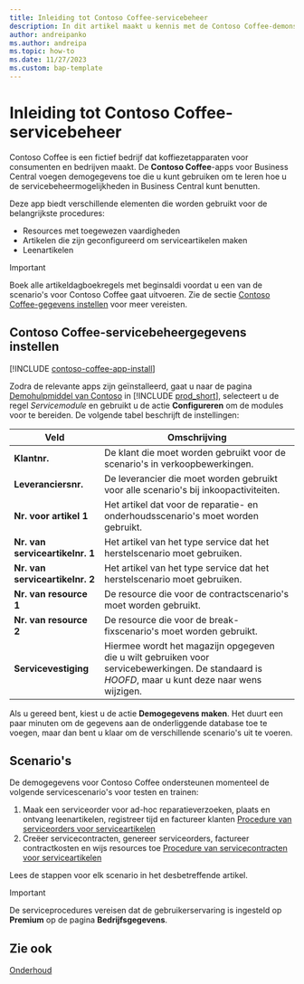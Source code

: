 ```yaml
---
title: Inleiding tot Contoso Coffee-servicebeheer
description: In dit artikel maakt u kennis met de Contoso Coffee-demonstratiegegevens voor servicebeheer.
author: andreipanko
ms.author: andreipa
ms.topic: how-to
ms.date: 11/27/2023
ms.custom: bap-template
---
```


# <a name="introduction-to-contoso-coffee-service-management"></a>Inleiding tot Contoso Coffee-servicebeheer

Contoso Coffee is een fictief bedrijf dat koffiezetapparaten voor consumenten en bedrijven maakt. De **Contoso Coffee**-apps voor Business Central voegen demogegevens toe die u kunt gebruiken om te leren hoe u de servicebeheermogelijkheden in Business Central kunt benutten.

Deze app biedt verschillende elementen die worden gebruikt voor de belangrijkste procedures:

- Resources met toegewezen vaardigheden
- Artikelen die zijn geconfigureerd om serviceartikelen maken
- Leenartikelen

> [!IMPORTANT]
> Boek alle artikeldagboekregels met beginsaldi voordat u een van de scenario's voor Contoso Coffee gaat uitvoeren. Zie de sectie [Contoso Coffee-gegevens instellen](#set-up-contoso-coffee-service-management-data) voor meer vereisten.
>
> 
## <a name="set-up-contoso-coffee-service-management-data"></a>Contoso Coffee-servicebeheergegevens instellen

[!INCLUDE [contoso-coffee-app-install](../../includes/contoso-coffee-app-install.md)]

Zodra de relevante apps zijn geïnstalleerd, gaat u naar de pagina [Demohulpmiddel van Contoso](https://businesscentral.dynamics.com/?page=5194) in [!INCLUDE [prod_short](../../includes/prod_short.md)], selecteert u de regel *Servicemodule* en gebruikt u de actie **Configureren** om de modules voor te bereiden. De volgende tabel beschrijft de instellingen:  

|Veld  |Omschrijving  |
|---------|---------|
|**Klantnr.**  |De klant die moet worden gebruikt voor de scenario's in verkoopbewerkingen.|
|**Leveranciersnr.**  |De leverancier die moet worden gebruikt voor alle scenario's bij inkoopactiviteiten.|
|**Nr. voor artikel 1**  |Het artikel dat voor de reparatie- en onderhoudsscenario's moet worden gebruikt.|
|**Nr. van serviceartikelnr. 1**  |Het artikel van het type service dat het herstelscenario moet gebruiken.|
|**Nr. van serviceartikelnr. 2**  |Het artikel van het type service dat het herstelscenario moet gebruiken.|
|**Nr. van resource 1**  |De resource die voor de contractscenario's moet worden gebruikt.|
|**Nr. van resource 2**  |De resource die voor de break-fixscenario's moet worden gebruikt.|
|**Servicevestiging** |Hiermee wordt het magazijn opgegeven die u wilt gebruiken voor servicebewerkingen. De standaard is *HOOFD*, maar u kunt deze naar wens wijzigen.|

Als u gereed bent, kiest u de actie **Demogegevens maken**. Het duurt een paar minuten om de gegevens aan de onderliggende database toe te voegen, maar dan bent u klaar om de verschillende scenario's uit te voeren.  

## <a name="scenarios"></a>Scenario's

De demogegevens voor Contoso Coffee ondersteunen momenteel de volgende servicescenario's voor testen en trainen:

1. Maak een serviceorder voor ad-hoc reparatieverzoeken, plaats en ontvang leenartikelen, registreer tijd en factureer klanten [Procedure van serviceorders voor serviceartikelen](service-basic-flow-order.md)
2. Creëer servicecontracten, genereer serviceorders, factureer contractkosten en wijs resources toe [Procedure van servicecontracten voor serviceartikelen](service-contract-flow.md)

Lees de stappen voor elk scenario in het desbetreffende artikel.  

> [!IMPORTANT]
> De serviceprocedures vereisen dat de gebruikerservaring is ingesteld op **Premium** op de pagina **Bedrijfsgegevens**.


## <a name="see-also"></a>Zie ook

[Onderhoud](../../service-service.md)

